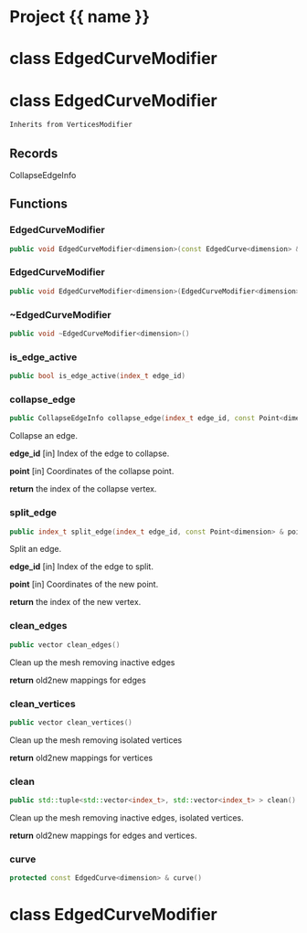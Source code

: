 <script setup>
import {useRoute} from 'vitepress'
const {path} = useRoute()
const tokens = path.split('/')
const words = tokens[2].split('-');
for (let i = 0; i < words.length; i++) {
    words[i] = words[i].charAt(0).toUpperCase() + words[i].slice(1);
    words[i] = words[i].replace('geode', 'Geode')
}
const name = words.join('-');
</script>
# Project {{ name }}

# class EdgedCurveModifier

# class EdgedCurveModifier


```cpp
Inherits from VerticesModifier
```



## Records

CollapseEdgeInfo



## Functions

### EdgedCurveModifier

```cpp
public void EdgedCurveModifier<dimension>(const EdgedCurve<dimension> & curve, EdgedCurveBuilder<dimension> & builder)
```


### EdgedCurveModifier

```cpp
public void EdgedCurveModifier<dimension>(EdgedCurveModifier<dimension> && other)
```


### ~EdgedCurveModifier

```cpp
public void ~EdgedCurveModifier<dimension>()
```


### is_edge_active

```cpp
public bool is_edge_active(index_t edge_id)
```


### collapse_edge

```cpp
public CollapseEdgeInfo collapse_edge(index_t edge_id, const Point<dimension> & point)
```


 Collapse an edge.

**edge_id** [in] Index of the edge to collapse.

**point** [in] Coordinates of the collapse point.

**return** the index of the collapse vertex.

### split_edge

```cpp
public index_t split_edge(index_t edge_id, const Point<dimension> & point)
```


 Split an edge.

**edge_id** [in] Index of the edge to split.

**point** [in] Coordinates of the new point.

**return** the index of the new vertex.

### clean_edges

```cpp
public vector clean_edges()
```


 Clean up the mesh removing inactive edges

**return** old2new mappings for edges

### clean_vertices

```cpp
public vector clean_vertices()
```


 Clean up the mesh removing isolated vertices

**return** old2new mappings for vertices

### clean

```cpp
public std::tuple<std::vector<index_t>, std::vector<index_t> > clean()
```

 Clean up the mesh removing inactive edges, isolated vertices.

**return** old2new mappings for edges and vertices.

### curve

```cpp
protected const EdgedCurve<dimension> & curve()
```




# class EdgedCurveModifier

